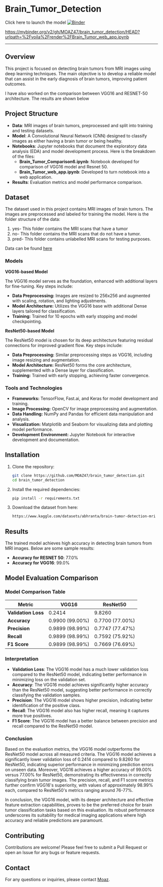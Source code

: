 # Brain_Tumor_Detection

Click here to launch the model
[![Binder](https://mybinder.org/badge_logo.svg)](https://mybinder.org/v2/gh/MOAZ47/brain_tumor_detection/HEAD?urlpath=%2Fvoila%2Frender%2FBrain_Tumor_web_app.ipynb)

https://mybinder.org/v2/gh/MOAZ47/brain_tumor_detection/HEAD?urlpath=%2Fvoila%2Frender%2FBrain_Tumor_web_app.ipynb

---
## Overview

This project is focused on detecting brain tumors from MRI images using deep learning techniques. The main objective is to develop a reliable model that can assist in the early diagnosis of brain tumors, improving patient outcomes.

I have also worked on the comparison between VGG16 and RESNET-50 architecture. The results are shown below

## Project Structure

- **Data**: MRI images of brain tumors, preprocessed and split into training and testing datasets.
- **Model**: A Convolutional Neural Network (CNN) designed to classify images as either having a brain tumor or being healthy.
- **Notebooks**: Jupyter notebooks that document the exploratory data analysis (EDA) and model development process. Here is the breakdown of the files:
   - **Brain_Tumor_Comparison6.ipynb**: Notebook developed for comparison of VGG16 model and Resnet 50.
   - **Brain_Tumor_web_app.ipynb**: Developed to turn notebook into a web application.
- **Results**: Evaluation metrics and model performance comparison.

## Dataset

The dataset used in this project contains MRI images of brain tumors. The images are preprocessed and labeled for training the model. Here is the folder structure of the data:
1. yes- This folder contains the MRI scans that have a tumor
2. no- This folder contains the MRI scans that do not have a tumor.
3. pred- This folder contains unlabelled MRI scans for testing purposes.

Data can be found [here](https://www.kaggle.com/datasets/abhranta/brain-tumor-detection-mri)

### Models

**VGG16-based Model**

The VGG16 model serves as the foundation, enhanced with additional layers for fine-tuning. Key steps include:

- **Data Preprocessing:** Images are resized to 256x256 and augmented with scaling, rotation, and lighting adjustments.
- **Model Architecture:** Utilizes the VGG16 base with additional Dense layers tailored for classification.
- **Training:** Trained for 10 epochs with early stopping and model checkpointing.

**ResNet50-based Model**

The ResNet50 model is chosen for its deep architecture featuring residual connections for improved gradient flow. Key steps include:

- **Data Preprocessing:** Similar preprocessing steps as VGG16, including image resizing and augmentation.
- **Model Architecture:** ResNet50 forms the core architecture, supplemented with a Dense layer for classification.
- **Training:** Trained with early stopping, achieving faster convergence.

### Tools and Technologies

- **Frameworks:** TensorFlow, Fast.ai, and Keras for model development and training.
- **Image Processing:** OpenCV for image preprocessing and augmentation.
- **Data Handling:** NumPy and Pandas for efficient data manipulation and analysis.
- **Visualization:** Matplotlib and Seaborn for visualizing data and plotting model performance.
- **Development Environment:** Jupyter Notebook for interactive development and documentation.

## Installation

1. Clone the repository:
   ```bash
   git clone https://github.com/MOAZ47/brain_tumor_detection.git
   cd brain_tumor_detection
   ```

2. Install the required dependencies:
   ```bash
   pip install -r requirements.txt
   ```

3. Download the dataset from here:
   ```bash
   https://www.kaggle.com/datasets/abhranta/brain-tumor-detection-mri
   ```

## Results

The trained model achieves high accuracy in detecting brain tumors from MRI images. Below are some sample results:

- **Accuracy for RESNET 50**: 77.0%
- **Accuracy for VGG16**: 99.0%

## Model Evaluation Comparison

### Model Comparison Table

| Metric          | VGG16                           | ResNet50                        |
|-----------------|---------------------------------|---------------------------------|
| **Validation Loss** | 0.2414                         | 9.8260                          |
| **Accuracy**    | 0.9900 (99.00%)                 | 0.7700 (77.00%)                 |
| **Precision**   | 0.9899 (98.99%)                 | 0.7747 (77.47%)                 |
| **Recall**      | 0.9899 (98.99%)                 | 0.7592 (75.92%)                 |
| **F1 Score**    | 0.9899 (98.99%)                 | 0.7669 (76.69%)                 |

### Interpretation

- **Validation Loss**: The VGG16 model has a much lower validation loss compared to the ResNet50 model, indicating better performance in minimizing loss on the validation set.
- **Accuracy**: The VGG16 model achieves significantly higher accuracy than the ResNet50 model, suggesting better performance in correctly classifying the validation samples.
- **Precision**: The VGG16 model shows higher precision, indicating better identification of the positive class.
- **Recall**: The VGG16 model also has higher recall, meaning it captures more true positives.
- **F1 Score**: The VGG16 model has a better balance between precision and recall compared to the ResNet50 model.


### Conclusion

Based on the evaluation metrics, the VGG16 model outperforms the ResNet50 model across all measured criteria. The VGG16 model achieves a significantly lower validation loss of 0.2414 compared to 9.8260 for ResNet50, indicating superior performance in minimizing prediction errors on unseen data. Moreover, VGG16 achieves a higher accuracy of 99.00% versus 77.00% for ResNet50, demonstrating its effectiveness in correctly classifying brain tumor images. The precision, recall, and F1 score metrics further confirm VGG16's superiority, with values of approximately 98.99% each, compared to ResNet50's metrics ranging around 76-77%.

In conclusion, the VGG16 model, with its deeper architecture and effective feature extraction capabilities, proves to be the preferred choice for brain tumor classification tasks based on this evaluation. Its robust performance underscores its suitability for medical imaging applications where high accuracy and reliable predictions are paramount.

## Contributing

Contributions are welcome! Please feel free to submit a Pull Request or open an Issue for any bugs or feature requests.

## Contact

For any questions or inquiries, please contact [Moaz](mailto:moazhusain47@gmail.com).
